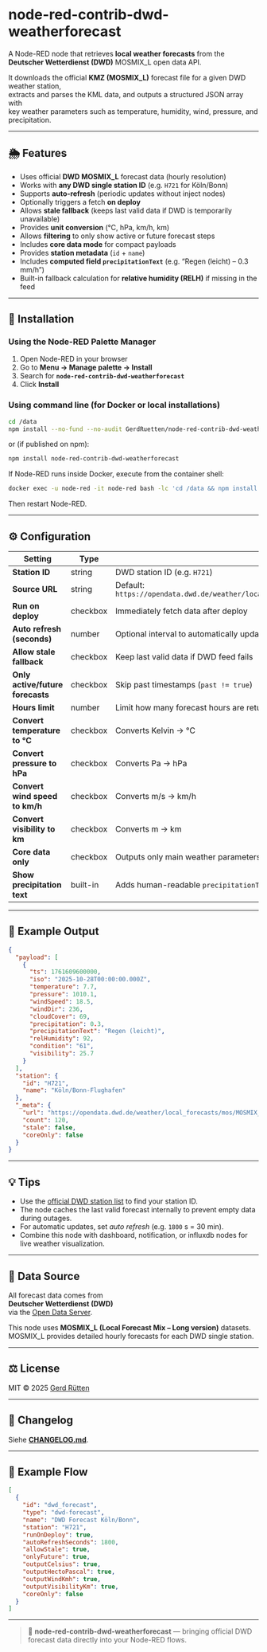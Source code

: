 # node-red-contrib-dwd-weatherforecast

A Node-RED node that retrieves **local weather forecasts** from the  
**Deutscher Wetterdienst (DWD)** MOSMIX_L open data API.

It downloads the official **KMZ (MOSMIX_L)** forecast file for a given DWD weather station,  
extracts and parses the KML data, and outputs a structured JSON array with  
key weather parameters such as temperature, humidity, wind, pressure, and precipitation.

---

## 🌦 Features

- Uses official **DWD MOSMIX_L** forecast data (hourly resolution)
- Works with **any DWD single station ID** (e.g. `H721` for Köln/Bonn)
- Supports **auto-refresh** (periodic updates without inject nodes)
- Optionally triggers a fetch **on deploy**
- Allows **stale fallback** (keeps last valid data if DWD is temporarily unavailable)
- Provides **unit conversion** (°C, hPa, km/h, km)
- Allows **filtering** to only show active or future forecast steps
- Includes **core data mode** for compact payloads
- Provides **station metadata** (`id` + `name`)
- Includes **computed field `precipitationText`** (e.g. “Regen (leicht) – 0.3 mm/h”)
- Built-in fallback calculation for **relative humidity (RELH)** if missing in the feed

---

## 🧩 Installation

### Using the Node-RED Palette Manager

1. Open Node-RED in your browser  
2. Go to **Menu → Manage palette → Install**
3. Search for **`node-red-contrib-dwd-weatherforecast`**
4. Click **Install**

### Using command line (for Docker or local installations)

```bash
cd /data
npm install --no-fund --no-audit GerdRuetten/node-red-contrib-dwd-weatherforecast
```

or (if published on npm):

```bash
npm install node-red-contrib-dwd-weatherforecast
```

If Node-RED runs inside Docker, execute from the container shell:

```bash
docker exec -u node-red -it node-red bash -lc 'cd /data && npm install --no-fund --no-audit GerdRuetten/node-red-contrib-dwd-weatherforecast#master'
```

Then restart Node-RED.

---

## ⚙️ Configuration

| Setting | Type | Description |
|----------|------|-------------|
| **Station ID** | string | DWD station ID (e.g. `H721`) |
| **Source URL** | string | Default: <br>`https://opendata.dwd.de/weather/local_forecasts/mos/MOSMIX_L/single_stations/{station}/kml/MOSMIX_L_LATEST_{station}.kmz` |
| **Run on deploy** | checkbox | Immediately fetch data after deploy |
| **Auto refresh (seconds)** | number | Optional interval to automatically update the forecast |
| **Allow stale fallback** | checkbox | Keep last valid data if DWD feed fails |
| **Only active/future forecasts** | checkbox | Skip past timestamps (`past != true`) |
| **Hours limit** | number | Limit how many forecast hours are returned |
| **Convert temperature to °C** | checkbox | Converts Kelvin → °C |
| **Convert pressure to hPa** | checkbox | Converts Pa → hPa |
| **Convert wind speed to km/h** | checkbox | Converts m/s → km/h |
| **Convert visibility to km** | checkbox | Converts m → km |
| **Core data only** | checkbox | Outputs only main weather parameters |
| **Show precipitation text** | built-in | Adds human-readable `precipitationText` field |

---

## 🧾 Example Output

```json
{
  "payload": [
    {
      "ts": 1761609600000,
      "iso": "2025-10-28T00:00:00.000Z",
      "temperature": 7.7,
      "pressure": 1010.1,
      "windSpeed": 18.5,
      "windDir": 236,
      "cloudCover": 69,
      "precipitation": 0.3,
      "precipitationText": "Regen (leicht)",
      "relHumidity": 92,
      "condition": "61",
      "visibility": 25.7
    }
  ],
  "station": {
    "id": "H721",
    "name": "Köln/Bonn-Flughafen"
  },
  "_meta": {
    "url": "https://opendata.dwd.de/weather/local_forecasts/mos/MOSMIX_L/single_stations/H721/kml/MOSMIX_L_LATEST_H721.kmz",
    "count": 120,
    "stale": false,
    "coreOnly": false
  }
}
```

---

## 💡 Tips

- Use the [official DWD station list](https://opendata.dwd.de/weather/weather_reports/stations_file_description.html) to find your station ID.
- The node caches the last valid forecast internally to prevent empty data during outages.
- For automatic updates, set *auto refresh* (e.g. `1800` s = 30 min).
- Combine this node with dashboard, notification, or influxdb nodes for live weather visualization.

---

## 🧠 Data Source

All forecast data comes from  
**Deutscher Wetterdienst (DWD)**  
via the [Open Data Server](https://opendata.dwd.de/weather/local_forecasts/mos/).

This node uses **MOSMIX_L (Local Forecast Mix – Long version)** datasets.  
MOSMIX_L provides detailed hourly forecasts for each DWD single station.

---

## ⚖️ License

MIT © 2025 [Gerd Rütten](https://github.com/GerdRuetten)

---

## 🧰 Changelog
Siehe **[CHANGELOG.md](./CHANGELOG.md)**.

---

## 🧪 Example Flow

```json
[
  {
    "id": "dwd_forecast",
    "type": "dwd-forecast",
    "name": "DWD Forecast Köln/Bonn",
    "station": "H721",
    "runOnDeploy": true,
    "autoRefreshSeconds": 1800,
    "allowStale": true,
    "onlyFuture": true,
    "outputCelsius": true,
    "outputHectoPascal": true,
    "outputWindKmh": true,
    "outputVisibilityKm": true,
    "coreOnly": false
  }
]
```

---

> 🧩 **node-red-contrib-dwd-weatherforecast** — bringing official DWD forecast data directly into your Node-RED flows.
